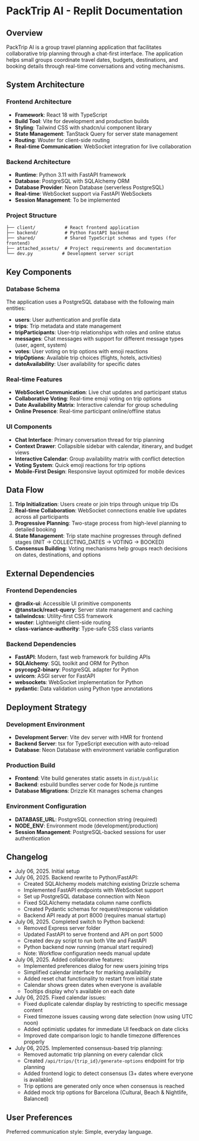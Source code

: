 # PackTrip AI - Replit Documentation

## Overview

PackTrip AI is a group travel planning application that facilitates collaborative trip planning through a chat-first interface. The application helps small groups coordinate travel dates, budgets, destinations, and booking details through real-time conversations and voting mechanisms.

## System Architecture

### Frontend Architecture
- **Framework**: React 18 with TypeScript
- **Build Tool**: Vite for development and production builds
- **Styling**: Tailwind CSS with shadcn/ui component library
- **State Management**: TanStack Query for server state management
- **Routing**: Wouter for client-side routing
- **Real-time Communication**: WebSocket integration for live collaboration

### Backend Architecture
- **Runtime**: Python 3.11 with FastAPI framework
- **Database**: PostgreSQL with SQLAlchemy ORM
- **Database Provider**: Neon Database (serverless PostgreSQL)
- **Real-time**: WebSocket support via FastAPI WebSockets
- **Session Management**: To be implemented

### Project Structure
```
├── client/           # React frontend application
├── backend/          # Python FastAPI backend
├── shared/           # Shared TypeScript schemas and types (for frontend)
├── attached_assets/  # Project requirements and documentation
└── dev.py           # Development server script
```

## Key Components

### Database Schema
The application uses a PostgreSQL database with the following main entities:
- **users**: User authentication and profile data
- **trips**: Trip metadata and state management
- **tripParticipants**: User-trip relationships with roles and online status
- **messages**: Chat messages with support for different message types (user, agent, system)
- **votes**: User voting on trip options with emoji reactions
- **tripOptions**: Available trip choices (flights, hotels, activities)
- **dateAvailability**: User availability for specific dates

### Real-time Features
- **WebSocket Communication**: Live chat updates and participant status
- **Collaborative Voting**: Real-time emoji voting on trip options
- **Date Availability Matrix**: Interactive calendar for group scheduling
- **Online Presence**: Real-time participant online/offline status

### UI Components
- **Chat Interface**: Primary conversation thread for trip planning
- **Context Drawer**: Collapsible sidebar with calendar, itinerary, and budget views
- **Interactive Calendar**: Group availability matrix with conflict detection
- **Voting System**: Quick emoji reactions for trip options
- **Mobile-First Design**: Responsive layout optimized for mobile devices

## Data Flow

1. **Trip Initialization**: Users create or join trips through unique trip IDs
2. **Real-time Collaboration**: WebSocket connections enable live updates across all participants
3. **Progressive Planning**: Two-stage process from high-level planning to detailed booking
4. **State Management**: Trip state machine progresses through defined stages (INIT → COLLECTING_DATES → VOTING → BOOKED)
5. **Consensus Building**: Voting mechanisms help groups reach decisions on dates, destinations, and options

## External Dependencies

### Frontend Dependencies
- **@radix-ui**: Accessible UI primitive components
- **@tanstack/react-query**: Server state management and caching
- **tailwindcss**: Utility-first CSS framework
- **wouter**: Lightweight client-side routing
- **class-variance-authority**: Type-safe CSS class variants

### Backend Dependencies
- **FastAPI**: Modern, fast web framework for building APIs
- **SQLAlchemy**: SQL toolkit and ORM for Python
- **psycopg2-binary**: PostgreSQL adapter for Python
- **uvicorn**: ASGI server for FastAPI
- **websockets**: WebSocket implementation for Python
- **pydantic**: Data validation using Python type annotations

## Deployment Strategy

### Development Environment
- **Development Server**: Vite dev server with HMR for frontend
- **Backend Server**: tsx for TypeScript execution with auto-reload
- **Database**: Neon Database with environment variable configuration

### Production Build
- **Frontend**: Vite build generates static assets in `dist/public`
- **Backend**: esbuild bundles server code for Node.js runtime
- **Database Migrations**: Drizzle Kit manages schema changes

### Environment Configuration
- **DATABASE_URL**: PostgreSQL connection string (required)
- **NODE_ENV**: Environment mode (development/production)
- **Session Management**: PostgreSQL-backed sessions for user authentication

## Changelog
- July 06, 2025. Initial setup
- July 06, 2025. Backend rewrite to Python/FastAPI:
  - Created SQLAlchemy models matching existing Drizzle schema
  - Implemented FastAPI endpoints with WebSocket support
  - Set up PostgreSQL database connection with Neon
  - Fixed SQLAlchemy metadata column name conflicts
  - Created Pydantic schemas for request/response validation
  - Backend API ready at port 8000 (requires manual startup)
- July 06, 2025. Completed switch to Python backend:
  - Removed Express server folder
  - Updated FastAPI to serve frontend and API on port 5000
  - Created dev.py script to run both Vite and FastAPI
  - Python backend now running (manual start required)
  - Note: Workflow configuration needs manual update
- July 06, 2025. Added collaborative features:
  - Implemented preferences dialog for new users joining trips
  - Simplified calendar interface for marking availability
  - Added reset chat functionality to restart from initial state
  - Calendar shows green dates when everyone is available
  - Tooltips display who's available on each date
- July 06, 2025. Fixed calendar issues:
  - Fixed duplicate calendar display by restricting to specific message content
  - Fixed timezone issues causing wrong date selection (now using UTC noon)
  - Added optimistic updates for immediate UI feedback on date clicks
  - Improved date comparison logic to handle timezone differences properly
- July 06, 2025. Implemented consensus-based trip planning:
  - Removed automatic trip planning on every calendar click
  - Created `/api/trips/{trip_id}/generate-options` endpoint for trip planning
  - Added frontend logic to detect consensus (3+ dates where everyone is available)
  - Trip options are generated only once when consensus is reached
  - Added mock trip options for Barcelona (Cultural, Beach & Nightlife, Balanced)

## User Preferences

Preferred communication style: Simple, everyday language.